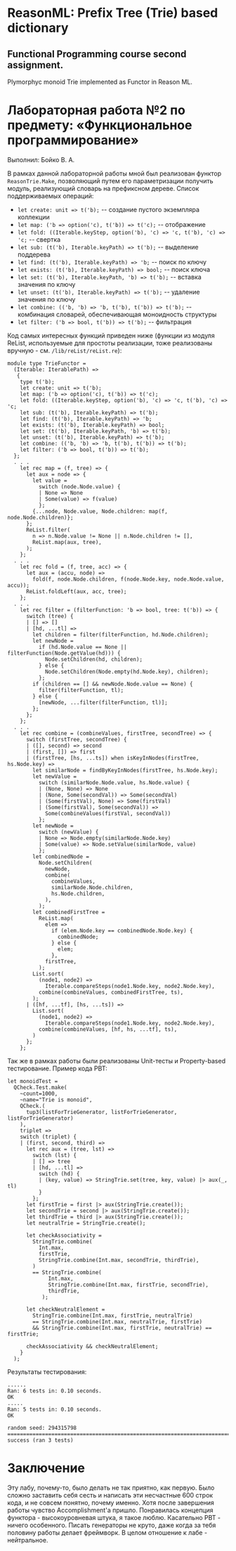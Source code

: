 # ReasonML: Prefix Tree (Trie) based dictionary
## Functional Programming course second assignment. 
Plymorphyc monoid Trie implemented as Functor in Reason ML.

# Лабораторная работа №2 по предмету: «Функциональное программирование»

Выполнил:
Бойко В. А.

В рамках данной лабораторной работы мной был реализован функтор `ReasonTrie.Make`, позволяющий путем его параметризации получить модуль, реализующий словарь на префиксном дереве. Список поддерживаемых операций:
- `let create: unit => t('b);` -- создание пустого экземпляра коллекции
- `let map: ('b => option('c), t('b)) => t('c);` -- отображение
- `let fold: ((Iterable.keyStep, option('b), 'c) => 'c, t('b), 'c) => 'c;` -- свертка
- `let sub: (t('b), Iterable.keyPath) => t('b);` -- выделение поддерева
- `let find: (t('b), Iterable.keyPath) => 'b;` -- поиск по ключу
- `let exists: (t('b), Iterable.keyPath) => bool;` -- поиск ключа
- `let set: (t('b), Iterable.keyPath, 'b) => t('b);` -- вставка значения по ключу
- `let unset: (t('b), Iterable.keyPath) => t('b);` -- удаление значения по ключу
- `let combine: (('b, 'b) => 'b, t('b), t('b)) => t('b);` -- комбинация словарей, обеспечивающая моноидность структуры
- `let filter: ('b => bool, t('b)) => t('b);` -- фильтрация

Код самых интересных функций приведен ниже (функции из модуля ReList, используемые для простоты реализации, тоже реализованы вручную - см. `/lib/reList/reList.re`):

```Reason
module type TrieFunctor =
  (Iterable: IterablePath) =>
   {
    type t('b);
    let create: unit => t('b);
    let map: ('b => option('c), t('b)) => t('c);
    let fold: ((Iterable.keyStep, option('b), 'c) => 'c, t('b), 'c) => 'c;
    let sub: (t('b), Iterable.keyPath) => t('b);
    let find: (t('b), Iterable.keyPath) => 'b;
    let exists: (t('b), Iterable.keyPath) => bool;
    let set: (t('b), Iterable.keyPath, 'b) => t('b);
    let unset: (t('b), Iterable.keyPath) => t('b);
    let combine: (('b, 'b) => 'b, t('b), t('b)) => t('b);
    let filter: ('b => bool, t('b)) => t('b);
  };
  . . .
    let rec map = (f, tree) => {
      let aux = node => {
        let value =
          switch (node.Node.value) {
          | None => None
          | Some(value) => f(value)
          };
        {...node, Node.value, Node.children: map(f, node.Node.children)};
      };
      ReList.filter(
        n => n.Node.value != None || n.Node.children != [],
        ReList.map(aux, tree),
      );
    };
  . . .
    let rec fold = (f, tree, acc) => {
      let aux = (accu, node) =>
        fold(f, node.Node.children, f(node.Node.key, node.Node.value, accu));
      ReList.foldLeft(aux, acc, tree);
    };
  . . .
    let rec filter = (filterFunction: 'b => bool, tree: t('b)) => {
      switch (tree) {
      | [] => []
      | [hd, ...tl] =>
        let children = filter(filterFunction, hd.Node.children);
        let newNode =
          if (hd.Node.value == None || filterFunction(Node.getValue(hd))) {
            Node.setChildren(hd, children);
          } else {
            Node.setChildren(Node.empty(hd.Node.key), children);
          };
        if (children == [] && newNode.Node.value == None) {
          filter(filterFunction, tl);
        } else {
          [newNode, ...filter(filterFunction, tl)];
        };
      };
    };
  . . .
    let rec combine = (combineValues, firstTree, secondTree) => {
      switch (firstTree, secondTree) {
      | ([], second) => second
      | (first, []) => first
      | (firstTree, [hs, ...ts]) when isKeyInNodes(firstTree, hs.Node.key) =>
        let similarNode = findByKeyInNodes(firstTree, hs.Node.key);
        let newValue =
          switch (similarNode.Node.value, hs.Node.value) {
          | (None, None) => None
          | (None, Some(secondVal)) => Some(secondVal)
          | (Some(firstVal), None) => Some(firstVal)
          | (Some(firstVal), Some(secondVal)) =>
            Some(combineValues(firstVal, secondVal))
          };
        let newNode =
          switch (newValue) {
          | None => Node.empty(similarNode.Node.key)
          | Some(value) => Node.setValue(similarNode, value)
          };
        let combinedNode =
          Node.setChildren(
            newNode,
            combine(
              combineValues,
              similarNode.Node.children,
              hs.Node.children,
            ),
          );
        let combinedFirstTree =
          ReList.map(
            elem =>
              if (elem.Node.key == combinedNode.Node.key) {
                combinedNode;
              } else {
                elem;
              },
            firstTree,
          );
        List.sort(
          (node1, node2) =>
            Iterable.compareSteps(node1.Node.key, node2.Node.key),
          combine(combineValues, combinedFirstTree, ts),
        );
      | ([hf, ...tf], [hs, ...ts]) =>
        List.sort(
          (node1, node2) =>
            Iterable.compareSteps(node1.Node.key, node2.Node.key),
          combine(combineValues, [hf, hs, ...tf], ts),
        )
      };
    };
```

Так же в рамках работы были реализованы Unit-тесты и Property-based тестирование. Пример кода PBT:

```Reason
let monoidTest =
  QCheck.Test.make(
    ~count=1000,
    ~name="Trie is monoid",
    QCheck.(
      tup3(listForTrieGenerator, listForTrieGenerator, listForTrieGenerator)
    ),
    triplet =>
    switch (triplet) {
    | (first, second, third) =>
      let rec aux = (tree, lst) =>
        switch (lst) {
        | [] => tree
        | [hd, ...tl] =>
          switch (hd) {
          | (key, value) => StringTrie.set(tree, key, value) |> aux(_, tl)
          }
        };
      let firstTrie = first |> aux(StringTrie.create());
      let secondTrie = second |> aux(StringTrie.create());
      let thirdTrie = third |> aux(StringTrie.create());
      let neutralTrie = StringTrie.create();

      let checkAssociativity =
        StringTrie.combine(
          Int.max,
          firstTrie,
          StringTrie.combine(Int.max, secondTrie, thirdTrie),
        )
        == StringTrie.combine(
             Int.max,
             StringTrie.combine(Int.max, firstTrie, secondTrie),
             thirdTrie,
           );

      let checkNeutralElement =
        StringTrie.combine(Int.max, firstTrie, neutralTrie)
        == StringTrie.combine(Int.max, neutralTrie, firstTrie)
        && StringTrie.combine(Int.max, firstTrie, neutralTrie) == firstTrie;

      checkAssociativity && checkNeutralElement;
    }
  );
```

Результаты тестирования:

```
......
Ran: 6 tests in: 0.10 seconds.
OK
.....
Ran: 5 tests in: 0.10 seconds.
OK

random seed: 294315798
================================================================================
success (ran 3 tests)
```

# Заключение

Эту лабу, почему-то, было делать не так приятно, как первую. Было сложно заставить себя сесть и написать эти несчастные 600 строк кода, и не совсем понятно, почему именно. Хотя после завершения работы чувство Accomplishment'а пришло. Понравилась концепция функтора - высокоуровневая штука, я такое люблю. Касательно PBT - ничего особенного. Писать генераторы не круто, даже когда за тебя половину работы делает фреймворк. В целом отношение к лабе - нейтральное.
